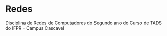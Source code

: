# Redes
Disciplina de Redes de Computadores do Segundo ano do Curso de TADS do IFPR - Campus Cascavel
